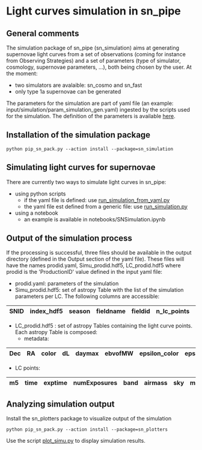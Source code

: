 # Light curves simulation in sn_pipe

## General comments

The simulation package of sn_pipe (sn_simulation) aims at generating supernovae light curves from a set of observations (coming for instance from Observing Strategies) and a set of parameters (type of simulator, cosmology, supernovae parameters, ...), both being chosen by the user. At the moment:
 - two simulators are avalaible: sn_cosmo and sn_fast
 - only type 1a supernovae can be generated

The parameters for the simulation are part of  yaml file (an example: input/simulation/param_simulation_gen.yaml) ingested by the scripts used for the simulation. The definition of the parameters is available [here](yaml_file.md).
 


## Installation of the simulation package

```
python pip_sn_pack.py --action install --package=sn_simulation
```

## Simulating light curves for supernovae

There are currently two ways to simulate light curves in sn_pipe:
   - using python scripts
     - if the yaml file is defined: use [run_simulation_from_yaml.py](../Simulation/usage_run_simulation_yaml.md)
     -  the yaml file est defined from a generic file: use  [run_simulation.py](../Simulation/usage_run_simulation.md) 
   - using a notebook
     - an example is available in notebooks/SNSimulation.ipynb

## Output of the simulation process

If the processing is successful, three files should be available in the output directory (defined in the Output section of the yaml file). These files will have the names prodid.yaml, Simu_prodid.hdf5, LC_prodid.hdf5 where prodid is the 'ProductionID' value defined in the input yaml file:
 - prodid.yaml: parameters of the simulation
 - Simu_prodid.hdf5: set of astropy Table with the list of the simulation parameters per LC. The following columns are accessible:
 
|SNID|index_hdf5|season|fieldname|fieldid|n_lc_points|area|RA|Dec|x0|epsilon_x0|x1|epsilon_x1|color|epsilon_color|daymax|epsilon_daymax|z|survey_area|healpixID|pixRA|pixDec|dL|ptime|snr_fluxsec_meth|status|ebvofMW|
|---|---|---|---|---|---|---|---|---|---|---|---|---|---|---|---|---|---|---|---|---|---|---|---|---|---|---|

 - LC_prodid.hdf5 : set of astropy Tables containing the light curve points. Each astropy Table is composed:
   - metadata:

|Dec|RA|color|dL|daymax|ebvofMW|epsilon_color|epsilon_daymax|epsilon_x0|epsilon_x1|healpixID|pixDec|pixRA|ptime|season|snr_fluxsec_meth|status|survey_area|x0|x1|z|
|---|---|---|---|---|---|---|---|---|---|---|---|---|---|---|---|---|---|---|---|---|
   - LC points:

|m5|time|exptime|numExposures|band|airmass|sky|moonPhase|seeingFwhmEff|seeingFwhmGeom|filter_cosmo|flux|mag|gamma|flux_e_sec|snr_m5|magerr|fluxerr|zp|zpsys|phase|
|---|---|---|---|---|---|---|---|---|---|---|---|---|---|---|---|---|---|---|---|---|

## Analyzing simulation output

Install the sn_plotters package to visualize output of the simulation

```
python pip_sn_pack.py --action install --package=sn_plotters
```

Use the script [plot_simu.py](../Plots/usage_plot_simu.md) to display simulation results.



